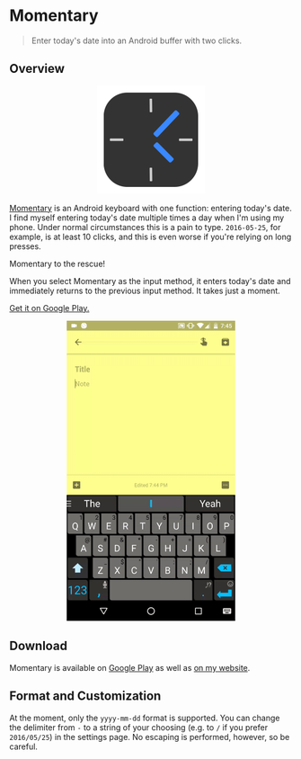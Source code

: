 # Momentary

> Enter today's date into an Android buffer with two clicks.

## Overview


<p align="center">
    <img alt="Momentary icon" src="assets/icon_192.png" >
</p>

[Momentary](https://play.google.com/store/apps/details?id=com.samsudar.momentary)
is an Android keyboard with one function: entering today's date. I find myself
entering today's date multiple times a day when I'm using my phone.  Under
normal circumstances this is a pain to type. `2016-05-25`, for example, is at
least 10 clicks, and this is even worse if you're relying on long presses.

Momentary to the rescue!

When you select Momentary as the input method, it enters today's date and
immediately returns to the previous input method. It takes just a moment.

[Get it on Google
Play.](https://play.google.com/store/apps/details?id=com.samsudar.momentary)

<p align="center">
    <img alt="Momentary at work" src="assets/2016-05-25_demo.gif" width="300">
</p>

## Download

Momentary is available on [Google
Play](https://play.google.com/store/apps/details?id=com.samsudar.momentary) as
well as [on my website](https://samsudar.com/static/bin/momentary_v1-0.apk).


## Format and Customization

At the moment, only the `yyyy-mm-dd` format is supported. You can change the
delimiter from `-` to a string of your choosing (e.g. to `/` if you prefer
`2016/05/25`) in the settings page. No escaping is performed, however, so be
careful.
